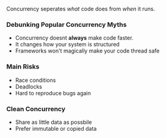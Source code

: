 Concurrency seperates *what* code does from *when* it runs.

### Debunking Popular Concurrency Myths 
- Concurrency doesnt **always** make code faster.
- It changes how your system is structured
- Frameworks won't magically make your code thread safe

### Main Risks
- Race conditions
- Deadlocks
- Hard to reproduce bugs again

### Clean Concurrency
- Share as little data as possbile
- Prefer immutable or copied data
